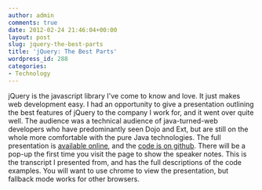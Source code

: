 ```yaml
---
author: admin
comments: true
date: 2012-02-24 21:46:04+00:00
layout: post
slug: jquery-the-best-parts
title: 'jQuery: The Best Parts'
wordpress_id: 288
categories:
- Technology
---
```


jQuery is the javascript library I've come to know and love. It just makes web development easy. I had an opportunity to give a presentation outlining the best features of jQuery to the company I work for, and it went over quite well. The audience was a technical audience of java-turned-web developers who have predominantly seen Dojo and Ext, but are still on the whole more comfortable with the pure Java technologies. The full presentation is [available online](http://davidsouther.github.com/jQuery-Best-Parts-presentation/), and the [code is on github](https://github.com/DavidSouther/jQuery-Best-Parts-presentation). There will be a pop-up the first time you visit the page to show the speaker notes. This is the transcript I presented from, and has the full descriptions of the code examples. You will want to use chrome to view the presentation, but fallback mode works for other browsers.
